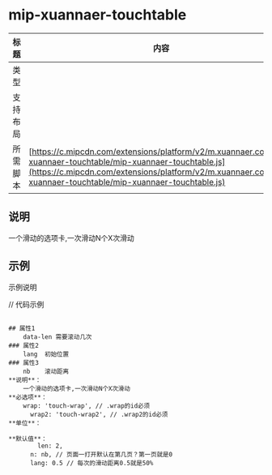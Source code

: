 # mip-xuannaer-touchtable

标题|内容
----|----
类型|
支持布局|
所需脚本| [https://c.mipcdn.com/extensions/platform/v2/m.xuannaer.com/mip-xuannaer-touchtable/mip-xuannaer-touchtable.js](https://c.mipcdn.com/extensions/platform/v2/m.xuannaer.com/mip-xuannaer-touchtable/mip-xuannaer-touchtable.js)

## 说明

一个滑动的选项卡,一次滑动N个X次滑动

## 示例

示例说明


// 代码示例
```

## 属性1
    data-len 需要滚动几次
### 属性2
    lang  初始位置
### 属性3
    nb    滚动距离
**说明**：
    一个滑动的选项卡,一次滑动N个X次滑动
**必选项**：
    wrap: 'touch-wrap', // .wrap的id必须
      wrap2: 'touch-wrap2', // .wrap2的id必须
**单位**：

**默认值**：
        len: 2, 
      n: nb, // 页面一打开默认在第几页？第一页就是0
      lang: 0.5 // 每次的滑动距离0.5就是50%